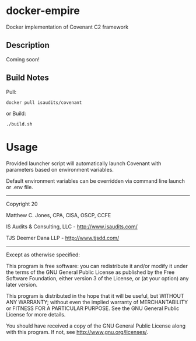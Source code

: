 # docker-empire
Docker implementation of Covenant C2 framework

## Description
Coming soon!

## Build Notes
Pull:

    docker pull isaudits/covenant

or Build:

    ./build.sh

# Usage
Provided launcher script will automatically launch Covenant with parameters based
on environment variables.

Default environment variables can be overridden via command line launch or .env file.

--------------------------------------------------------------------------------

Copyright 20

Matthew C. Jones, CPA, CISA, OSCP, CCFE

IS Audits & Consulting, LLC - <http://www.isaudits.com/>

TJS Deemer Dana LLP - <http://www.tjsdd.com/>

--------------------------------------------------------------------------------

Except as otherwise specified:

This program is free software: you can redistribute it and/or modify it under
the terms of the GNU General Public License as published by the Free Software
Foundation, either version 3 of the License, or (at your option) any later
version.

This program is distributed in the hope that it will be useful, but WITHOUT ANY
WARRANTY; without even the implied warranty of MERCHANTABILITY or FITNESS FOR A
PARTICULAR PURPOSE. See the GNU General Public License for more details.

You should have received a copy of the GNU General Public License along with
this program. If not, see <http://www.gnu.org/licenses/>.